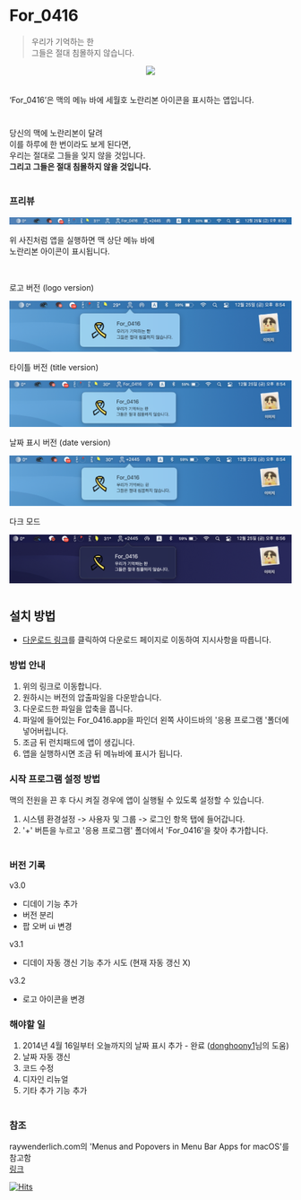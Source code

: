 # For_0416

> 우리가 기억하는 한 \
그들은 절대 침몰하지 않습니다.

<p align="center">
<img width="200px" src="./image/export 9 (6).png"/>
</p>
<br>
‘For_0416’은 맥의 메뉴 바에 세월호 노란리본 아이콘을 표시하는 앱입니다.


#

당신의 맥에 노란리본이 달려 \
이를 하루에 한 번이라도 보게 된다면,\
우리는 절대로 그들을 잊지 않을 것입니다.\
__그리고 그들은 절대 침몰하지 않을 것입니다.__


#

### 프리뷰
<p align="center">
<img src="./image/preview.png"/>
</p>

위 사진처럼 앱을 실행하면 맥 상단 메뉴 바에 \
노란리본 아이콘이 표시됩니다.

<br>

로고 버전 (logo version)
<br>
<p align="center">
<img src="./image/logo.png"/>
</p>

타이틀 버전 (title version)
<br>
<p align="center">
<img src="./image/title.png"/>
</p>

날짜 표시 버전 (date version)
<br>
<p align="center">
<img src="./image/date.png"/>
</p>

다크 모드
<br>
<p align="center">
<img src="./image/dark.png"/>
</p>


#

## 설치 방법

- [다운로드 링크](https://github.com/min-uuu/For_0416/releases/tag/v3.2)를 클릭하여 다운로드 페이지로 이동하여 지시사항을 따릅니다.

### 방법 안내
1. 위의 링크로 이동합니다.
2. 원하시는 버전의 압출파일을 다운받습니다.
3. 다운로드한 파일을 압축을 풉니다.
4. 파일에 들어있는 For_0416.app을 파인더 왼쪽 사이드바의 '응용 프로그램 '폴더에 넣어버립니다.
5. 조금 뒤 런치패드에 앱이 생깁니다.
6. 앱을 실행하시면 조금 뒤 메뉴바에 표시가 됩니다.

### 시작 프로그램 설정 방법
맥의 전원을 끈 후 다시 켜질 경우에 앱이 실행될 수 있도록 설정할 수 있습니다.
1. 시스템 환경설정 -> 사용자 및 그룹 -> 로그인 항목 탭에 들어갑니다.
2. '+' 버튼을 누르고 '응용 프로그램' 폴더에서 'For_0416'을 찾아 추가합니다.
#

### 버전 기록
v3.0 
- 디데이 기능 추가
- 버전 분리
- 팝 오버 ui 변경

v3.1
- 디데이 자동 갱신 기능 추가 시도 (현재 자동 갱신 X)

v3.2
- 로고 아이콘을 변경

### 해야할 일
1. 2014년 4월 16일부터 오늘까지의 날짜 표시 추가 - 완료 ([donghoony1](https://github.com/donghoony1)님의 도움)
1. 날짜 자동 갱신
1. 코드 수정
1. 디자인 리뉴얼
1. 기타 추가 기능 추가

#

### 참조
raywenderlich.com의 'Menus and Popovers in Menu Bar Apps for macOS'를 참고함
<br> [링크](https://www.raywenderlich.com/450-menus-and-popovers-in-menu-bar-apps-for-macos)

[![Hits](https://hits.seeyoufarm.com/api/count/incr/badge.svg?url=https%3A%2F%2Fgithub.com%2Fmin-uuu%2FFor_0416&count_bg=%234F7EE7&title_bg=%23292929&icon=&icon_color=%23E7E7E7&title=%EB%B0%A9%EB%AC%B8%EC%9E%90%EC%88%98&edge_flat=false)](https://hits.seeyoufarm.com)
